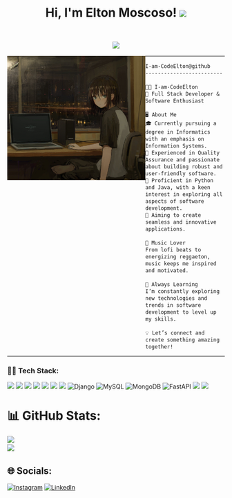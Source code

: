 <h1 align="center">
Hi, I'm Elton Moscoso!
  <img src="https://media.giphy.com/media/hvRJCLFzcasrR4ia7z/giphy.gif" width="30"></h1>
 <!--<img src="https://komarev.com/ghpvc/?username=I-am-vishalmaurya&label=Profile%20Views&color=0e75b6&style=flat" align='right' alt="vishalmaurya" />-->
<br/>

<!-- Typing SVG by DenverCoder1 - https://github.com/DenverCoder1/readme-typing-svg -->
<p align="center">
  <a href="https://github.com/DenverCoder1/readme-typing-svg"><img src="https://readme-typing-svg.herokuapp.com?lines=Computer+Science+Student;Backend+Developer;Always%20learning%20new%20things&center=true&width=380&height=45"></a>
</p>

<img align="left" src="https://github.com/I-am-vishalmaurya/I-am-vishalmaurya/blob/main/cropped_image.png" alt="Unfortunately I didn't find the author of the pic, feel to open a pull request if found" width="320" />
<hr>

```
I-am-CodeElton@github
-------------------------

👨‍💻 I-am-CodeElton
🚀 Full Stack Developer & Software Enthusiast

🖥️ About Me
🎓 Currently pursuing a degree in Informatics with an emphasis on Information Systems.
💼 Experienced in Quality Assurance and passionate about building robust and user-friendly software.
🌟 Proficient in Python and Java, with a keen interest in exploring all aspects of software development.
🎯 Aiming to create seamless and innovative applications.

🎵 Music Lover
From lofi beats to energizing reggaeton, music keeps me inspired and motivated.

🌱 Always Learning
I’m constantly exploring new technologies and trends in software development to level up my skills.

💡 Let’s connect and create something amazing together!
```
<hr>

### 👨‍💻 Tech Stack:

<img src="https://img.shields.io/badge/Java%20-%23E00033.svg?&style=for-the-badge&logo=java&logoColor=white">   <img src="https://img.shields.io/badge/python%20-%2314354C.svg?&style=for-the-badge&logo=python&logoColor=white">  <img src="https://img.shields.io/badge/mongodb%20-%2347A248svg?&style=for-the-badge&logo=mongodb&logoColor=white">   <img src="https://img.shields.io/badge/git%20-%23F05032.svg?&style=for-the-badge&logo=git&logoColor=white"/>  <img src="https://img.shields.io/badge/-HTML5-007FFF?style=for-the-badge&logo=html5"/>  <img src="https://img.shields.io/badge/-CSS-0000FF?style=for-the-badge&logo=css3"/> <img src="http://img.shields.io/badge/-VS%20Code-000000?style=for-the-badge&logo=Visual-studio-code&logoColor=blue"> <img alt="Django" src="https://img.shields.io/badge/Django-092E20?style=for-the-badge&logo=django&logoColor=white"> ![MySQL](https://img.shields.io/badge/mysql-4479A1.svg?style=for-the-badge&logo=mysql&logoColor=white) ![MongoDB](https://img.shields.io/badge/MongoDB-%234ea94b.svg?style=for-the-badge&logo=mongodb&logoColor=white) ![FastAPI](https://img.shields.io/badge/FastAPI-005571?style=for-the-badge&logo=fastapi) <img src="https://img.shields.io/badge/-Docker-FF0080?style=for-the-badge&logo=docker"/>  <img src="https://img.shields.io/badge/-Vim-FF00FF?style=for-the-badge&logo=vim"/>
# 📊 GitHub Stats:
![](https://github-readme-streak-stats.herokuapp.com/?user=CodeElton&theme=dark&hide_border=false)<br/>
![](https://github-readme-stats.vercel.app/api/top-langs/?username=CodeElton&theme=dark&hide_border=false&include_all_commits=false&count_private=false&layout=compact)


 ## 🌐 Socials:
[![Instagram](https://img.shields.io/badge/Instagram-%23E4405F.svg?logo=Instagram&logoColor=white)](https://instagram.com/eltonmarviin) [![LinkedIn](https://img.shields.io/badge/LinkedIn-%230077B5.svg?logo=linkedin&logoColor=white)](https://linkedin.com/in/elton-moscoso-0725) 
